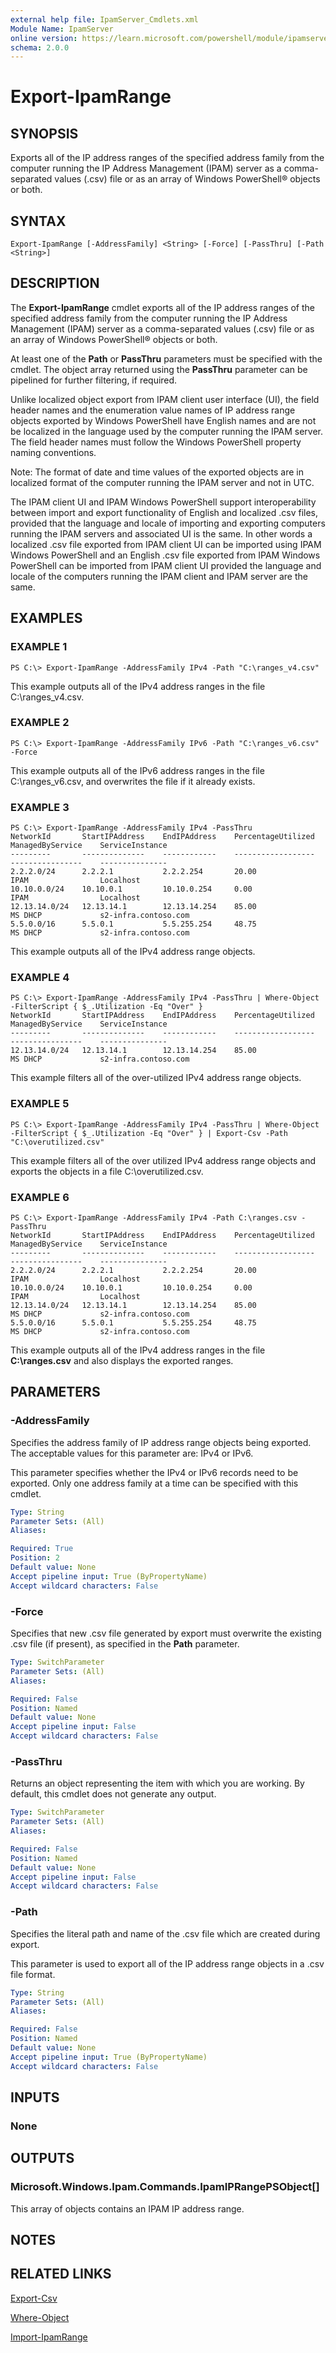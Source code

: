 ```yaml
---
external help file: IpamServer_Cmdlets.xml
Module Name: IpamServer
online version: https://learn.microsoft.com/powershell/module/ipamserver/export-ipamrange?view=windowsserver2012-ps&wt.mc_id=ps-gethelp
schema: 2.0.0
---
```


# Export-IpamRange

## SYNOPSIS
Exports all of the IP address ranges of the specified address family from the computer running the IP Address Management (IPAM) server as a comma-separated values (.csv) file or as an array of Windows PowerShell® objects or both.

## SYNTAX

```
Export-IpamRange [-AddressFamily] <String> [-Force] [-PassThru] [-Path <String>]
```

## DESCRIPTION
The **Export-IpamRange** cmdlet exports all of the IP address ranges of the specified address family from the computer running the IP Address Management (IPAM) server as a comma-separated values (.csv) file or as an array of Windows PowerShell® objects or both.

At least one of the **Path** or **PassThru** parameters must be specified with the cmdlet.
The object array returned using the **PassThru** parameter can be pipelined for further filtering, if required.

Unlike localized object export from IPAM client user interface (UI), the field header names and the enumeration value names of IP address range objects exported by Windows PowerShell have English names and are not be localized in the language used by the computer running the IPAM server.
The field header names must follow the Windows PowerShell property naming conventions.

Note: The format of date and time values of the exported objects are in localized format of the computer running the IPAM server and not in UTC.

The IPAM client UI and IPAM Windows PowerShell support interoperability between import and export functionality of English and localized .csv files, provided that the language and locale of importing and exporting computers running the IPAM servers and associated UI is the same.
In other words a localized .csv file exported from IPAM client UI can be imported using IPAM Windows PowerShell and an English .csv file exported from IPAM Windows PowerShell can be imported from IPAM client UI provided the language and locale of the computers running the IPAM client and IPAM server are the same.

## EXAMPLES

### EXAMPLE 1
```
PS C:\> Export-IpamRange -AddressFamily IPv4 -Path "C:\ranges_v4.csv"
```

This example outputs all of the IPv4 address ranges in the file C:\ranges_v4.csv.

### EXAMPLE 2
```
PS C:\> Export-IpamRange -AddressFamily IPv6 -Path "C:\ranges_v6.csv" -Force
```

This example outputs all of the IPv6 address ranges in the file C:\ranges_v6.csv, and overwrites the file if it already exists.

### EXAMPLE 3
```
PS C:\> Export-IpamRange -AddressFamily IPv4 -PassThru
NetworkId       StartIPAddress    EndIPAddress    PercentageUtilized    ManagedByService    ServiceInstance 
---------       --------------    ------------    ------------------    ----------------    --------------- 
2.2.2.0/24      2.2.2.1           2.2.2.254       20.00                 IPAM                Localhost 
10.10.0.0/24    10.10.0.1         10.10.0.254     0.00                  IPAM                Localhost 
12.13.14.0/24   12.13.14.1        12.13.14.254    85.00                 MS DHCP             s2-infra.contoso.com 
5.5.0.0/16      5.5.0.1           5.5.255.254     48.75                 MS DHCP             s2-infra.contoso.com
```

This example outputs all of the IPv4 address range objects.

### EXAMPLE 4
```
PS C:\> Export-IpamRange -AddressFamily IPv4 -PassThru | Where-Object -FilterScript { $_.Utilization -Eq "Over" }
NetworkId       StartIPAddress    EndIPAddress    PercentageUtilized    ManagedByService    ServiceInstance 
---------       --------------    ------------    ------------------    ----------------    --------------- 
12.13.14.0/24   12.13.14.1        12.13.14.254    85.00                 MS DHCP             s2-infra.contoso.com
```

This example filters all of the over-utilized IPv4 address range objects.

### EXAMPLE 5
```
PS C:\> Export-IpamRange -AddressFamily IPv4 -PassThru | Where-Object -FilterScript { $_.Utilization -Eq "Over" } | Export-Csv -Path "C:\overutilized.csv"
```

This example filters all of the over utilized IPv4 address range objects and exports the objects in a file C:\overutilized.csv.

### EXAMPLE 6
```
PS C:\> Export-IpamRange -AddressFamily IPv4 -Path C:\ranges.csv -PassThru
NetworkId       StartIPAddress    EndIPAddress    PercentageUtilized    ManagedByService    ServiceInstance 
---------       --------------    ------------    ------------------    ----------------    --------------- 
2.2.2.0/24      2.2.2.1           2.2.2.254       20.00                 IPAM                Localhost 
10.10.0.0/24    10.10.0.1         10.10.0.254     0.00                  IPAM                Localhost 
12.13.14.0/24   12.13.14.1        12.13.14.254    85.00                 MS DHCP             s2-infra.contoso.com 
5.5.0.0/16      5.5.0.1           5.5.255.254     48.75                 MS DHCP             s2-infra.contoso.com
```

This example outputs all of the IPv4 address ranges in the file **C:\ranges.csv** and also displays the exported ranges.

## PARAMETERS

### -AddressFamily
Specifies the address family of IP address range objects being exported.
The acceptable values for this parameter are: IPv4 or IPv6. 

                        
This parameter specifies whether the IPv4 or IPv6 records need to be exported.
Only one address family at a time can be specified with this cmdlet.

```yaml
Type: String
Parameter Sets: (All)
Aliases: 

Required: True
Position: 2
Default value: None
Accept pipeline input: True (ByPropertyName)
Accept wildcard characters: False
```

### -Force
Specifies that new .csv file generated by export must overwrite the existing .csv file (if present), as specified in the **Path** parameter.

```yaml
Type: SwitchParameter
Parameter Sets: (All)
Aliases: 

Required: False
Position: Named
Default value: None
Accept pipeline input: False
Accept wildcard characters: False
```

### -PassThru
Returns an object representing the item with which you are working.
By default, this cmdlet does not generate any output.

```yaml
Type: SwitchParameter
Parameter Sets: (All)
Aliases: 

Required: False
Position: Named
Default value: None
Accept pipeline input: False
Accept wildcard characters: False
```

### -Path
Specifies the literal path and name of the .csv file which are created during export. 

                        
This parameter is used to export all of the IP address range objects in a .csv file format.

```yaml
Type: String
Parameter Sets: (All)
Aliases: 

Required: False
Position: Named
Default value: None
Accept pipeline input: True (ByPropertyName)
Accept wildcard characters: False
```

## INPUTS

### None

## OUTPUTS

### Microsoft.Windows.Ipam.Commands.IpamIPRangePSObject[]
This array of objects contains an IPAM IP address range.

## NOTES

## RELATED LINKS

[Export-Csv](https://go.microsoft.com/fwlink/p/?LinkId=113299)

[Where-Object](https://go.microsoft.com/fwlink/p/?LinkId=113423)

[Import-IpamRange](./Import-IpamRange.md)

